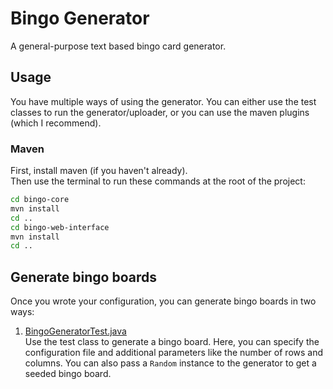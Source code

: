 # Bingo Generator

A general-purpose text based bingo card generator.

## Usage

You have multiple ways of using the generator. You can either use the test classes to run the generator/uploader, or you
can use the maven plugins (which I recommend).

### Maven

First, install maven (if you haven't already).  
Then use the terminal to run these commands at the root of the project:

```bash
cd bingo-core
mvn install
cd ..
cd bingo-web-interface
mvn install
cd ..
```

## Generate bingo boards

Once you wrote your configuration, you can generate bingo boards in two ways:

1. [BingoGeneratorTest.java](bingo-core/src/test/java/de/yanwittmann/bingo/generator/BingoGeneratorTest.java)  
   Use the test class to generate a bingo board. Here, you can specify the configuration file and additional parameters
   like the number of rows and columns. You can also pass a `Random` instance to the generator to get a seeded bingo
   board.